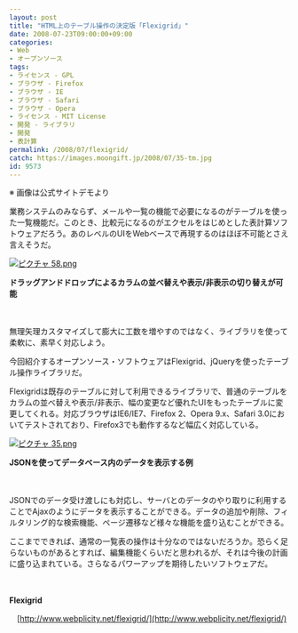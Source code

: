 ```yaml
---
layout: post
title: "HTML上のテーブル操作の決定版「Flexigrid」"
date: 2008-07-23T09:00:00+09:00
categories:
- Web
- オープンソース
tags: 
- ライセンス - GPL
- ブラウザ - Firefox
- ブラウザ - IE
- ブラウザ - Safari
- ブラウザ - Opera
- ライセンス - MIT License
- 開発 - ライブラリ
- 開発
- 表計算
permalink: /2008/07/flexigrid/
catch: https://images.moongift.jp/2008/07/35-tm.jpg
id: 9573
---
```

※ 画像は公式サイトデモより

  

業務システムのみならず、メールや一覧の機能で必要になるのがテーブルを使った一覧機能だ。このとき、比較元になるのがエクセルをはじめとした表計算ソフトウェアだろう。あのレベルのUIをWebベースで再現するのはほぼ不可能とさえ言えそうだ。

  

[![ピクチャ 58.png](https://images.moongift.jp/2008/07/58-tm.jpg)](https://images.moongift.jp/2008/07/581.jpg)  
  
**ドラッグアンドドロップによるカラムの並べ替えや表示/非表示の切り替えが可能**

  

　

  

無理矢理カスタマイズして膨大に工数を増やすのではなく、ライブラリを使って柔軟に、素早く対応しよう。

  

今回紹介するオープンソース・ソフトウェアはFlexigrid、jQueryを使ったテーブル操作ライブラリだ。

  
  
<!--more-->  

Flexigridは既存のテーブルに対して利用できるライブラリで、普通のテーブルをカラムの並べ替えや表示/非表示、幅の変更など優れたUIをもったテーブルに変更してくれる。対応ブラウザはIE6/IE7、Firefox 2、Opera 9.x、Safari 3.0においてテストされており、Firefox3でも動作するなど幅広く対応している。

  

[![ピクチャ 35.png](https://images.moongift.jp/2008/07/35-tm.jpg)](https://images.moongift.jp/2008/07/35.jpg)  
  
**JSONを使ってデータベース内のデータを表示する例**

  

　

  

JSONでのデータ受け渡しにも対応し、サーバとのデータのやり取りに利用することでAjaxのようにデータを表示することができる。データの追加や削除、フィルタリング的な検索機能、ページ遷移など様々な機能を盛り込むことができる。

  

ここまでできれば、通常の一覧表の操作は十分なのではないだろうか。恐らく足らないものがあるとすれば、編集機能くらいだと思われるが、それは今後の計画に盛り込まれている。さらなるパワーアップを期待したいソフトウェアだ。

  

　

  

**Flexigrid**  
  
　[http://www.webplicity.net/flexigrid/](http://www.webplicity.net/flexigrid/)

  
